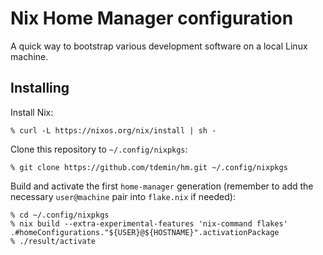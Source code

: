 # Nix Home Manager configuration

A quick way to bootstrap various development software on a local Linux machine.

## Installing

Install Nix:

```
% curl -L https://nixos.org/nix/install | sh -
```

Clone this repository to `~/.config/nixpkgs`:

```
% git clone https://github.com/tdemin/hm.git ~/.config/nixpkgs
```

Build and activate the first `home-manager` generation (remember to add the necessary `user@machine` pair into `flake.nix` if needed):

```
% cd ~/.config/nixpkgs
% nix build --extra-experimental-features 'nix-command flakes' .#homeConfigurations."${USER}@${HOSTNAME}".activationPackage
% ./result/activate
```
